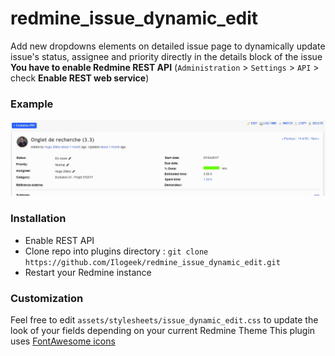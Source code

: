 # redmine_issue_dynamic_edit

Add new dropdowns elements on detailed issue page to dynamically update issue's status, assignee and priority directly in the details block of the issue
**You have to enable Redmine REST API** (`Administration` > `Settings` > `API` > check **Enable REST web service**)

### Example

![Gif that represents dynamic edition of field from the detailled issue's view](/doc/edit.gif)

### Installation

* Enable REST API
* Clone repo into plugins directory : `git clone https://github.com/Ilogeek/redmine_issue_dynamic_edit.git`
* Restart your Redmine instance

### Customization

Feel free to edit `assets/stylesheets/issue_dynamic_edit.css` to update the look of your fields depending on your current Redmine Theme
This plugin uses [FontAwesome icons](http://fontawesome.io/)